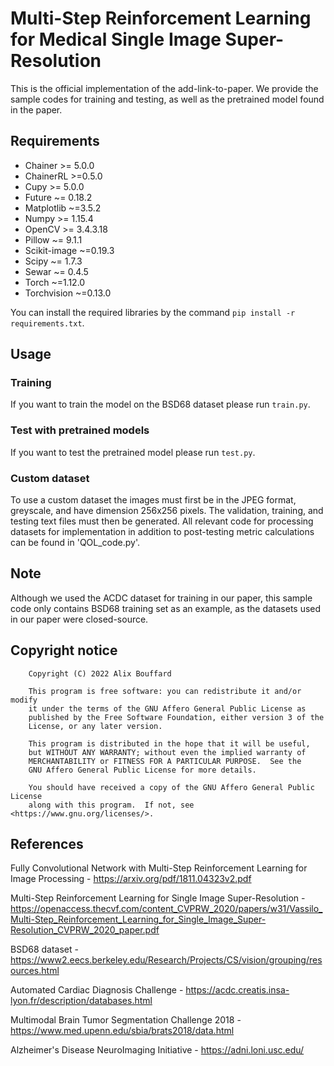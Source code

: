 # Multi-Step Reinforcement Learning for Medical Single Image Super-Resolution
This is the official implementation of the add-link-to-paper.
We provide the sample codes for training and testing, as well as the pretrained model found in the paper.

## Requirements
- Chainer >= 5.0.0
- ChainerRL >=0.5.0
- Cupy >= 5.0.0
- Future ~= 0.18.2
- Matplotlib ~=3.5.2
- Numpy >= 1.15.4
- OpenCV >= 3.4.3.18
- Pillow ~= 9.1.1
- Scikit-image ~=0.19.3
- Scipy ~= 1.7.3
- Sewar ~= 0.4.5
- Torch ~=1.12.0
- Torchvision ~=0.13.0

You can install the required libraries by the command `pip install -r requirements.txt`.

## Usage

### Training
If you want to train the model on the BSD68 dataset please run `train.py`.

### Test with pretrained models
If you want to test the pretrained model please run `test.py`.

### Custom dataset
To use a custom dataset the images must first be in the JPEG format, greyscale, and have dimension 256x256 pixels.
The validation, training, and testing text files must then be generated.
All relevant code for processing datasets for implementation in addition to post-testing metric calculations can be found in 'QOL_code.py'.

## Note
Although we used the ACDC dataset for training in our paper, this sample code only contains BSD68 training set as an example, as the datasets used in our paper were closed-source.

## Copyright notice

```
    Copyright (C) 2022 Alix Bouffard

    This program is free software: you can redistribute it and/or modify
    it under the terms of the GNU Affero General Public License as
    published by the Free Software Foundation, either version 3 of the
    License, or any later version.

    This program is distributed in the hope that it will be useful,
    but WITHOUT ANY WARRANTY; without even the implied warranty of
    MERCHANTABILITY or FITNESS FOR A PARTICULAR PURPOSE.  See the
    GNU Affero General Public License for more details.

    You should have received a copy of the GNU Affero General Public License
    along with this program.  If not, see <https://www.gnu.org/licenses/>.
```


## References
Fully Convolutional Network with Multi-Step Reinforcement Learning for Image Processing - https://arxiv.org/pdf/1811.04323v2.pdf

Multi-Step Reinforcement Learning for Single Image Super-Resolution - https://openaccess.thecvf.com/content_CVPRW_2020/papers/w31/Vassilo_Multi-Step_Reinforcement_Learning_for_Single_Image_Super-Resolution_CVPRW_2020_paper.pdf

BSD68 dataset - https://www2.eecs.berkeley.edu/Research/Projects/CS/vision/grouping/resources.html

Automated Cardiac Diagnosis Challenge - https://acdc.creatis.insa-lyon.fr/description/databases.html

Multimodal Brain Tumor Segmentation Challenge 2018 - https://www.med.upenn.edu/sbia/brats2018/data.html

Alzheimer's Disease NeuroImaging Initiative - https://adni.loni.usc.edu/
